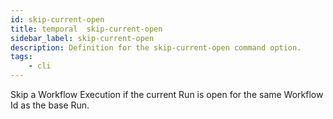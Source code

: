 ```yaml
---
id: skip-current-open
title: temporal  skip-current-open
sidebar_label: skip-current-open
description: Definition for the skip-current-open command option.
tags:
	- cli
---
```

Skip a Workflow Execution if the current Run is open for the same Workflow Id as the base Run.
